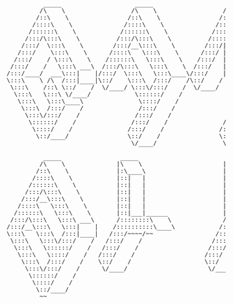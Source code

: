 <pre>
          _____                    _____                    _____                    _____                            _____                    _____                    _____                    _____                    _____                           
         /\    \                  /\    \                  /\    \                  /\    \                          /\    \                  /\    \                  /\    \                  /\    \                  /\    \                          
        /::\    \                /::\    \                /::\____\                /::\    \                        /::\____\                /::\____\                /::\    \                /::\    \                /::\    \                         
       /::::\    \              /::::\    \              /::::|   |               /::::\    \                      /::::|   |               /:::/    /               /::::\    \               \:::\    \              /::::\    \                        
      /::::::\    \            /::::::\    \            /:::::|   |              /::::::\    \                    /:::::|   |              /:::/    /               /::::::\    \               \:::\    \            /::::::\    \                       
     /:::/\:::\    \          /:::/\:::\    \          /::::::|   |             /:::/\:::\    \                  /::::::|   |             /:::/    /               /:::/\:::\    \               \:::\    \          /:::/\:::\    \                      
    /:::/  \:::\    \        /:::/__\:::\    \        /:::/|::|   |            /:::/__\:::\    \                /:::/|::|   |            /:::/    /               /:::/__\:::\    \               \:::\    \        /:::/  \:::\    \                     
   /:::/    \:::\    \      /::::\   \:::\    \      /:::/ |::|   |           /::::\   \:::\    \              /:::/ |::|   |           /:::/    /                \:::\   \:::\    \              /::::\    \      /:::/    \:::\    \                    
  /:::/    / \:::\    \    /::::::\   \:::\    \    /:::/  |::|___|______    /::::::\   \:::\    \            /:::/  |::|___|______    /:::/    /      _____    ___\:::\   \:::\    \    ____    /::::::\    \    /:::/    / \:::\    \                   
 /:::/    /   \:::\ ___\  /:::/\:::\   \:::\    \  /:::/   |::::::::\    \  /:::/\:::\   \:::\    \          /:::/   |::::::::\    \  /:::/____/      /\    \  /\   \:::\   \:::\    \  /\   \  /:::/\:::\    \  /:::/    /   \:::\    \                  
/:::/____/  ___\:::|    |/:::/  \:::\   \:::\____\/:::/    |:::::::::\____\/:::/__\:::\   \:::\____\        /:::/    |:::::::::\____\|:::|    /      /::\____\/::\   \:::\   \:::\____\/::\   \/:::/  \:::\____\/:::/____/     \:::\____\                 
\:::\    \ /\  /:::|____|\::/    \:::\  /:::/    /\::/    / ~~~~~/:::/    /\:::\   \:::\   \::/    /        \::/    / ~~~~~/:::/    /|:::|____\     /:::/    /\:::\   \:::\   \::/    /\:::\  /:::/    \::/    /\:::\    \      \::/    /                 
 \:::\    /::\ \::/    /  \/____/ \:::\/:::/    /  \/____/      /:::/    /  \:::\   \:::\   \/____/          \/____/      /:::/    /  \:::\    \   /:::/    /  \:::\   \:::\   \/____/  \:::\/:::/    / \/____/  \:::\    \      \/____/                  
  \:::\   \:::\ \/____/            \::::::/    /               /:::/    /    \:::\   \:::\    \                          /:::/    /    \:::\    \ /:::/    /    \:::\   \:::\    \       \::::::/    /            \:::\    \                              
   \:::\   \:::\____\               \::::/    /               /:::/    /      \:::\   \:::\____\                        /:::/    /      \:::\    /:::/    /      \:::\   \:::\____\       \::::/____/              \:::\    \                             
    \:::\  /:::/    /               /:::/    /               /:::/    /        \:::\   \::/    /                       /:::/    /        \:::\__/:::/    /        \:::\  /:::/    /        \:::\    \               \:::\    \                            
     \:::\/:::/    /               /:::/    /               /:::/    /          \:::\   \/____/                       /:::/    /          \::::::::/    /          \:::\/:::/    /          \:::\    \               \:::\    \                           
      \::::::/    /               /:::/    /               /:::/    /            \:::\    \                          /:::/    /            \::::::/    /            \::::::/    /            \:::\    \               \:::\    \                          
       \::::/    /               /:::/    /               /:::/    /              \:::\____\                        /:::/    /              \::::/    /              \::::/    /              \:::\____\               \:::\____\                         
        \::/____/                \::/    /                \::/    /                \::/    /                        \::/    /                \::/____/                \::/    /                \::/    /                \::/    /                         
                                  \/____/                  \/____/                  \/____/                          \/____/                  ~~                       \/____/                  \/____/                  \/____/                          
                                                                                                                                                                                                                                                          
          _____                _____                        _____                    _____                    _____                    _____                            _____                    _____            _____                   _______         
         /\    \              |\    \                      |\    \                  /\    \                  /\    \                  /\    \                          /\    \                  /\    \          /\    \                 /::\    \        
        /::\    \             |:\____\                     |:\____\                /::\____\                /::\____\                /::\    \                        /::\    \                /::\____\        /::\    \               /::::\    \       
       /::::\    \            |::|   |                     |::|   |               /:::/    /               /::::|   |               /::::\    \                      /::::\    \              /:::/    /       /::::\    \             /::::::\    \      
      /::::::\    \           |::|   |                     |::|   |              /:::/    /               /:::::|   |              /::::::\    \                    /::::::\    \            /:::/    /       /::::::\    \           /::::::::\    \     
     /:::/\:::\    \          |::|   |                     |::|   |             /:::/    /               /::::::|   |             /:::/\:::\    \                  /:::/\:::\    \          /:::/    /       /:::/\:::\    \         /:::/~~\:::\    \    
    /:::/__\:::\    \         |::|   |                     |::|   |            /:::/    /               /:::/|::|   |            /:::/  \:::\    \                /:::/__\:::\    \        /:::/    /       /:::/  \:::\    \       /:::/    \:::\    \   
   /::::\   \:::\    \        |::|   |                     |::|   |           /:::/    /               /:::/ |::|   |           /:::/    \:::\    \              /::::\   \:::\    \      /:::/    /       /:::/    \:::\    \     /:::/    / \:::\    \  
  /::::::\   \:::\    \       |::|___|______               |::|___|______    /:::/    /      _____    /:::/  |::|   | _____    /:::/    / \:::\    \            /::::::\   \:::\    \    /:::/    /       /:::/    / \:::\    \   /:::/____/   \:::\____\ 
 /:::/\:::\   \:::\ ___\      /::::::::\    \              /::::::::\    \  /:::/____/      /\    \  /:::/   |::|   |/\    \  /:::/    /   \:::\ ___\          /:::/\:::\   \:::\    \  /:::/    /       /:::/    /   \:::\ ___\ |:::|    |     |:::|    |
/:::/__\:::\   \:::|    |    /::::::::::\____\            /::::::::::\____\|:::|    /      /::\____\/:: /    |::|   /::\____\/:::/____/  ___\:::|    |        /:::/  \:::\   \:::\____\/:::/____/       /:::/____/  ___\:::|    ||:::|____|     |:::|    |
\:::\   \:::\  /:::|____|   /:::/~~~~/~~                 /:::/~~~~/~~      |:::|____\     /:::/    /\::/    /|::|  /:::/    /\:::\    \ /\  /:::|____|        \::/    \:::\  /:::/    /\:::\    \       \:::\    \ /\  /:::|____| \:::\    \   /:::/    / 
 \:::\   \:::\/:::/    /   /:::/    /                   /:::/    /          \:::\    \   /:::/    /  \/____/ |::| /:::/    /  \:::\    /::\ \::/    /          \/____/ \:::\/:::/    /  \:::\    \       \:::\    /::\ \::/    /   \:::\    \ /:::/    /  
  \:::\   \::::::/    /   /:::/    /                   /:::/    /            \:::\    \ /:::/    /           |::|/:::/    /    \:::\   \:::\ \/____/                    \::::::/    /    \:::\    \       \:::\   \:::\ \/____/     \:::\    /:::/    /   
   \:::\   \::::/    /   /:::/    /                   /:::/    /              \:::\    /:::/    /            |::::::/    /      \:::\   \:::\____\                       \::::/    /      \:::\    \       \:::\   \:::\____\        \:::\__/:::/    /    
    \:::\  /:::/    /    \::/    /                    \::/    /                \:::\__/:::/    /             |:::::/    /        \:::\  /:::/    /                       /:::/    /        \:::\    \       \:::\  /:::/    /         \::::::::/    /     
     \:::\/:::/    /      \/____/                      \/____/                  \::::::::/    /              |::::/    /          \:::\/:::/    /                       /:::/    /          \:::\    \       \:::\/:::/    /           \::::::/    /      
      \::::::/    /                                                              \::::::/    /               /:::/    /            \::::::/    /                       /:::/    /            \:::\    \       \::::::/    /             \::::/    /       
       \::::/    /                                                                \::::/    /               /:::/    /              \::::/    /                       /:::/    /              \:::\____\       \::::/    /               \::/____/        
        \::/____/                                                                  \::/____/                \::/    /                \::/____/                        \::/    /                \::/    /        \::/____/                 ~~              
         ~~                                                                         ~~                       \/____/                                                   \/____/                  \/____/                                                   
</pre>

